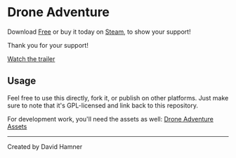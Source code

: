 # Drone Adventure
Download [Free](https://hackersgame.itch.io/drone-adventure) or buy it today on [Steam](https://store.steampowered.com/app/2976630/Drone_Adventure/), to show your support!

Thank you for your support!

[Watch the trailer](https://youtu.be/-NpS3xAcqVE?si=u0UnMaHycXfuNKYM)

## Usage

Feel free to use this directly, fork it, or publish on other platforms. Just make sure to note that it's GPL-licensed and link back to this repository.

For development work, you'll need the assets as well: [Drone Adventure Assets](https://github.com/ruapotato/drone-adventure-assets)

---

Created by David Hamner
